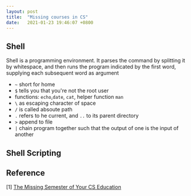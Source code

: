 ```yaml
---
layout: post
title:  "Missing courses in CS"
date:   2021-01-23 19:46:07 +0800
---
```

## Shell

Shell is a programming environment. It parses the command by splitting it by whitespace, and then runs the program indicated by the first word, supplying each subsequent word as argument

- `~` short for home
- `$` tells you that you're not the root user 
- functions: `echo`,`date`, `cat`,  helper function `man`
- `\` as escaping character of space
- `/` is called absoute path
- `.` refers to he current, and `..` to its parent directory
- `>` append to file
- `|` chain program together such that the output of one is the input of another

## Shell Scripting


## Reference

[1] [The Missing Semester of Your CS Education](https://missing.csail.mit.edu/) 